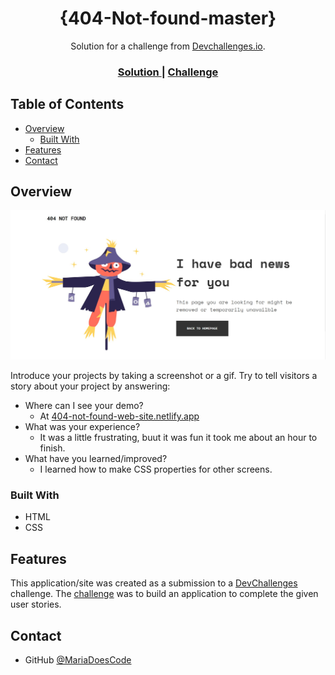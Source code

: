 <!-- Please update value in the {}  -->

<h1 align="center">{404-Not-found-master}</h1>

<div align="center">
   Solution for a challenge from  <a href="http://devchallenges.io" target="_blank">Devchallenges.io</a>.
</div>

<div align="center">
  <h3>
    <a href="https://404-not-found-web-site.netlify.app">
      Solution
    </a>
    <span> | </span>
    <a href="https://devchallenges.io/challenges/wBunSb7FPrIepJZAg0sY">
      Challenge
    </a>
  </h3>
</div>

<!-- TABLE OF CONTENTS -->

## Table of Contents

- [Overview](#overview)
  - [Built With](#built-with)
- [Features](#features)
- [Contact](#contact)

<!-- OVERVIEW -->

## Overview

![screenshot](Website_screenshot.jpg)

Introduce your projects by taking a screenshot or a gif. Try to tell visitors a story about your project by answering:

- Where can I see your demo?
  - At [404-not-found-web-site.netlify.app](https://404-not-found-web-site.netlify.app)
- What was your experience?
  - It was a little frustrating, buut it was fun it took me about an hour to finish.
- What have you learned/improved?
  - I learned how to make CSS properties for other screens.

### Built With

<!-- This section should list any major frameworks that you built your project using. Here are a few examples.-->

- HTML
- CSS

## Features

<!-- List the features of your application or follow the template. Don't share the figma file here :) -->

This application/site was created as a submission to a [DevChallenges](https://devchallenges.io/challenges) challenge. The [challenge](https://devchallenges.io/challenges/wBunSb7FPrIepJZAg0sY) was to build an application to complete the given user stories.

## Contact
- GitHub [@MariaDoesCode](https://{github.com/mariadoescode})
